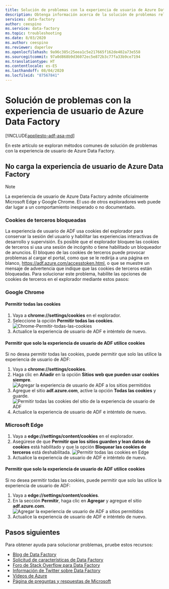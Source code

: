```yaml
---
title: Solución de problemas con la experiencia de usuario de Azure Data Factory
description: Obtenga información acerca de la solución de problemas relacionados con la experiencia de usuario de Azure Data Factory.
services: data-factory
author: ceespino
ms.service: data-factory
ms.topic: troubleshooting
ms.date: 8/03/2020
ms.author: ceespino
ms.reviewer: daperlov
ms.openlocfilehash: 9a96c385c25eea1c5e217665f162de402a73e558
ms.sourcegitcommit: 97a0d868b9d36072ec5e872b3c77fa33b9ce7194
ms.translationtype: HT
ms.contentlocale: es-ES
ms.lasthandoff: 08/04/2020
ms.locfileid: "87567841"
---
```

# <a name="troubleshoot-azure-data-factory-ux-issues"></a>Solución de problemas con la experiencia de usuario de Azure Data Factory
[!INCLUDE[appliesto-adf-asa-md](includes/appliesto-adf-asa-md.md)]

En este artículo se exploran métodos comunes de solución de problemas con la experiencia de usuario de Azure Data Factory.

## <a name="adf-ux-not-loading"></a>No carga la experiencia de usuario de Azure Data Factory

> [!NOTE]
> La experiencia de usuario de Azure Data Factory admite oficialmente Microsoft Edge y Google Chrome. El uso de otros exploradores web puede dar lugar a un comportamiento inesperado o no documentado.

### <a name="third-party-cookies-blocked"></a>Cookies de terceros bloqueadas

La experiencia de usuario de ADF usa cookies del explorador para conservar la sesión del usuario y habilitar las experiencias interactivas de desarrollo y supervisión. Es posible que el explorador bloquee las cookies de terceros si usa una sesión de incógnito o tiene habilitado un bloqueador de anuncios. El bloqueo de las cookies de terceros puede provocar problemas al cargar el portal, como que se le redirija a una página en blanco, https://adf.azure.com/accesstoken.html, o que se muestre un mensaje de advertencia que indique que las cookies de terceros están bloqueadas. Para solucionar este problema, habilite las opciones de cookies de terceros en el explorador mediante estos pasos:

### <a name="google-chrome"></a>Google Chrome

#### <a name="allow-all-cookies"></a>Permitir todas las cookies

1. Vaya a **chrome://settings/cookies** en el explorador.
1. Seleccione la opción **Permitir todas las cookies**. ![Chrome-Permitir-todas-las-cookies](media/data-factory-ux-troubleshoot-guide/chrome-allow-all-cookies.png)
1. Actualice la experiencia de usuario de ADF e inténtelo de nuevo.

#### <a name="only-allow-adf-ux-to-use-cookies"></a>Permitir que solo la experiencia de usuario de ADF utilice cookies
Si no desea permitir todas las cookies, puede permitir que solo las utilice la experiencia de usuario de ADF:
1. Vaya a **chrome://settings/cookies**.
1. Haga clic en **Añadir** en la opción **Sitios web que pueden usar cookies siempre**. ![Agregar la experiencia de usuario de ADF a los sitios permitidos](media/data-factory-ux-troubleshoot-guide/chrome-only-adf-cookies-1.png)
1. Agregue el sitio **adf.azure.com**, active la opción **Todas las cookies** y guarde. ![Permitir todas las cookies del sitio de la experiencia de usuario de ADF](media/data-factory-ux-troubleshoot-guide/chrome-only-adf-cookies-2.png)
1. Actualice la experiencia de usuario de ADF e inténtelo de nuevo.


### <a name="microsoft-edge"></a>Microsoft Edge

1. Vaya a **edge://settings/content/cookies** en el explorador.
1. Asegúrese de que **Permitir que los sitios guarden y lean datos de cookies** está habilitado y que la opción **Bloquear las cookies de terceros** está deshabilitada. ![Permitir todas las cookies en Edge](media/data-factory-ux-troubleshoot-guide/edge-allow-all-cookies.png)
1. Actualice la experiencia de usuario de ADF e inténtelo de nuevo.

#### <a name="only-allow-adf-ux-to-use-cookies"></a>Permitir que solo la experiencia de usuario de ADF utilice cookies

Si no desea permitir todas las cookies, puede permitir que solo las utilice la experiencia de usuario de ADF:

1. Vaya a **edge://settings/content/cookies**.
1. En la sección **Permitir**, haga clic en **Agregar** y agregue el sitio **adf.azure.com**. ![Agregar la experiencia de usuario de ADF a sitios permitidos](media/data-factory-ux-troubleshoot-guide/edge-allow-adf-cookies.png)
1. Actualice la experiencia de usuario de ADF e inténtelo de nuevo.

## <a name="next-steps"></a>Pasos siguientes

Para obtener ayuda para solucionar problemas, pruebe estos recursos:

* [Blog de Data Factory](https://azure.microsoft.com/blog/tag/azure-data-factory/)
* [Solicitud de características de Data Factory](https://feedback.azure.com/forums/270578-data-factory)
* [Foro de Stack Overflow para Data Factory](https://stackoverflow.com/questions/tagged/azure-data-factory)
* [Información de Twitter sobre Data Factory](https://twitter.com/hashtag/DataFactory)
* [Vídeos de Azure](https://azure.microsoft.com/resources/videos/index/)
* [Página de preguntas y respuestas de Microsoft](https://docs.microsoft.com/answers/topics/azure-data-factory.html)

